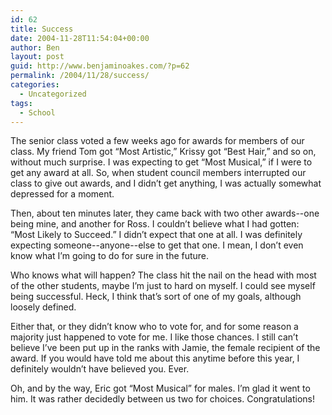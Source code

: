 ```yaml
---
id: 62
title: Success
date: 2004-11-28T11:54:04+00:00
author: Ben
layout: post
guid: http://www.benjaminoakes.com/?p=62
permalink: /2004/11/28/success/
categories:
  - Uncategorized
tags:
  - School
---
```

The senior class voted a few weeks ago for awards for members of our class. My friend Tom got &#8220;Most Artistic,&#8221; Krissy got &#8220;Best Hair,&#8221; and so on, without much surprise. I was expecting to get &#8220;Most Musical,&#8221; if I were to get any award at all. So, when student council members interrupted our class to give out awards, and I didn&#8217;t get anything, I was actually somewhat depressed for a moment.

Then, about ten minutes later, they came back with two other awards--one being mine, and another for Ross. I couldn&#8217;t believe what I had gotten: &#8220;Most Likely to Succeed.&#8221; I didn&#8217;t expect that one at all. I was definitely expecting someone--anyone--else to get that one. I mean, I don&#8217;t even know what I&#8217;m going to do for sure in the future.

Who knows what will happen? The class hit the nail on the head with most of the other students, maybe I&#8217;m just to hard on myself. I could see myself being successful. Heck, I think that&#8217;s sort of one of my goals, although loosely defined.

Either that, or they didn&#8217;t know who to vote for, and for some reason a majority just happened to vote for me. I like those chances. I still can&#8217;t believe I&#8217;ve been put up in the ranks with Jamie, the female recipient of the award. If you would have told me about this anytime before this year, I definitely wouldn&#8217;t have believed you. Ever.

Oh, and by the way, Eric got &#8220;Most Musical&#8221; for males. I&#8217;m glad it went to him. It was rather decidedly between us two for choices. Congratulations!